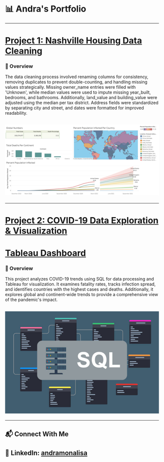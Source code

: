 # 📊 Andra's Portfolio  
---

# [Project 1: Nashville Housing Data Cleaning](https://github.com/andramonalisa/nashville-housing-data-cleaning)  

### 📌 Overview  
The data cleaning process involved renaming columns for consistency, removing duplicates to prevent double-counting, and handling missing values strategically. Missing owner_name entries were filled with 'Unknown', while median values were used to impute missing year_built, bedrooms, and bathrooms. Additionally, land_value and building_value were adjusted using the median per tax district. Address fields were standardized by separating city and street, and dates were formatted for improved readability.

## ![](images/Tableau_Visualization.png)

---

# [Project 2: COVID-19 Data Exploration & Visualization](https://github.com/andramonalisa/-COVID-19-Data-Exploration-Visualization)  
# [Tableau Dashboard](https://public.tableau.com/app/profile/andra.ignat/viz/CovidDashboard_17407575334040/Dashboard1?publish=yes)  

### 📌 Overview  
This project analyzes COVID-19 trends using SQL for data processing and Tableau for visualization. It examines fatality rates, tracks infection spread, and identifies countries with the highest cases and deaths. Additionally, it explores global and continent-wide trends to provide a comprehensive view of the pandemic's impact.

## ![](images/sql.jpg)
---

## 📬 Connect With Me  
💼 **LinkedIn**: [andramonalisa](https://www.linkedin.com/in/andramonalisa/)
---


